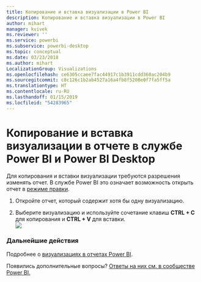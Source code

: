 ```yaml
---
title: Копирование и вставка визуализации в Power BI
description: Копирование и вставка визуализации в Power BI
author: mihart
manager: kvivek
ms.reviewer: ''
ms.service: powerbi
ms.subservice: powerbi-desktop
ms.topic: conceptual
ms.date: 03/23/2018
ms.author: mihart
LocalizationGroup: Visualizations
ms.openlocfilehash: ce6305ccaee7fac44917c1b3911cdd360ac204b9
ms.sourcegitcommit: c8c126c1b2ab4527a16a4fb8f5208e0f7fa5ff5a
ms.translationtype: HT
ms.contentlocale: ru-RU
ms.lasthandoff: 01/15/2019
ms.locfileid: "54283965"
---
```

# <a name="copy-and-paste-a-visualization-in-power-bi-service-and-power-bi-desktop"></a>Копирование и вставка визуализации в отчете в службе Power BI и Power BI Desktop
Для копирования и вставки визуализации требуются разрешения изменять отчет. В службе Power BI это означает возможность открыть отчет в [режиме правки](../consumer/end-user-reading-view.md).

1. Откройте отчет, который содержит хотя бы одну визуализацию.  

2. Выберите визуализацию и используйте сочетание клавиш **CTRL + C** для копирования и **CTRL + V** для вставки.  
   ![](media/power-bi-visualization-copy-paste/copypasteviznew.gif)

### <a name="next-steps"></a>Дальнейшие действия
Подробнее о [визуализациях в отчетах Power BI](power-bi-report-visualizations.md).

Появились дополнительные вопросы? [Ответы на них см. в сообществе Power BI.](http://community.powerbi.com/)

